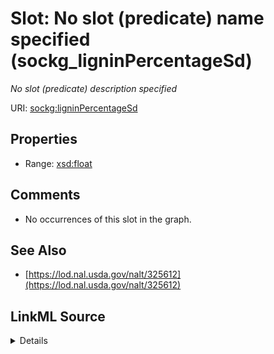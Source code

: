 

# Slot: No slot (predicate) name specified (sockg_ligninPercentageSd)


_No slot (predicate) description specified_







URI: [sockg:ligninPercentageSd](https://idir.uta.edu/sockg-ontology/docs/ligninPercentageSd)



<!-- no inheritance hierarchy -->








## Properties

* Range: [xsd:float](http://www.w3.org/2001/XMLSchema#float)





## Comments

* No occurrences of this slot in the graph.

## See Also

* [https://lod.nal.usda.gov/nalt/325612](https://lod.nal.usda.gov/nalt/325612)



## LinkML Source

<details>

```yaml
name: sockg_ligninPercentageSd
description: No slot (predicate) description specified
title: No slot (predicate) name specified
comments:
- No occurrences of this slot in the graph.
from_schema: soc-kg
see_also:
- https://lod.nal.usda.gov/nalt/325612
rank: 1000
domain: sockg_Grazing
slot_uri: sockg:ligninPercentageSd
alias: sockg_ligninPercentageSd
range: float

```
</details>